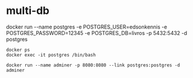 # multi-db
docker run --name postgres -e POSTGRES_USER=edsonkennis -e POSTGRES_PASSWORD=12345 -e POSTGRES_DB=livros -p 5432:5432 -d postgres


    docker ps 
    docker exec -it postgres /bin/bash

    docker run --name adminer -p 8080:8080 --link postgres:postgres -d adminer

